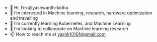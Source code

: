- 👋 Hi, I’m @yashwanth-kotha
- 👀 I’m interested in Machine learning, research, hardware optimization and travelling
- 🌱 I’m currently learning Kubernetes, and Machine Learning
- 💞️ I’m looking to collaborate on Machine learning research
- 📫 How to reach me at yashk10101@gmail.com 

<!---
yashwanth-kotha/yashwanth-kotha is a ✨ special ✨ repository because its `README.md` (this file) appears on your GitHub profile.
You can click the Preview link to take a look at your changes.
--->
